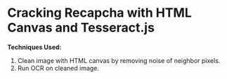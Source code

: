 # Cracking Recapcha with HTML Canvas and Tesseract.js

**Techniques Used:**
1. Clean image with HTML canvas by removing noise of neighbor pixels.
2. Run OCR on cleaned image. 